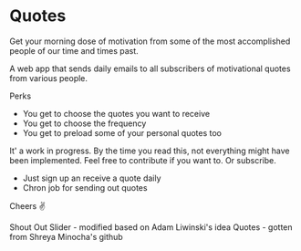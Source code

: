 # Quotes

Get your morning dose of motivation from some of the most accomplished people of our time and times past.

A web app that sends daily emails to all subscribers of motivational quotes from various people.

Perks
- You get to choose the quotes you want to receive
- You get to choose the frequency
- You get to preload some of your personal quotes too

It' a work in progress. By the time you read this, not everything might have been implemented. Feel free to contribute if you want to. Or subscribe.

- Just sign up an receive a quote daily
- Chron job for sending out quotes

Cheers ✌

Shout Out
Slider - modified based on <a src="https://codepen.io/alewinski/pen/grqgqx">Adam Liwinski's</a> idea
Quotes - gotten from <a src="https://gist.github.com/shreyasminocha/7d5dedafc1fe158f82563c1223855177">Shreya Minocha's</a> github